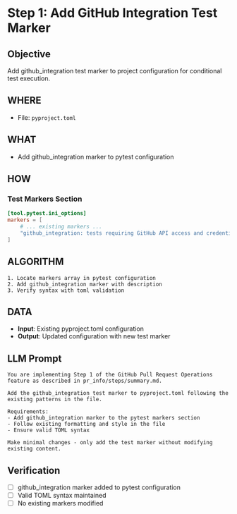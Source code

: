# Step 1: Add GitHub Integration Test Marker

## Objective
Add github_integration test marker to project configuration for conditional test execution.

## WHERE
- File: `pyproject.toml`

## WHAT
- Add github_integration marker to pytest configuration

## HOW
### Test Markers Section
```toml
[tool.pytest.ini_options]
markers = [
    # ... existing markers ...
    "github_integration: tests requiring GitHub API access and credentials",
]
```

## ALGORITHM
```
1. Locate markers array in pytest configuration
2. Add github_integration marker with description
3. Verify syntax with toml validation
```

## DATA
- **Input**: Existing pyproject.toml configuration
- **Output**: Updated configuration with new test marker

## LLM Prompt
```
You are implementing Step 1 of the GitHub Pull Request Operations feature as described in pr_info/steps/summary.md.

Add the github_integration test marker to pyproject.toml following the existing patterns in the file.

Requirements:
- Add github_integration marker to the pytest markers section
- Follow existing formatting and style in the file
- Ensure valid TOML syntax

Make minimal changes - only add the test marker without modifying existing content.
```

## Verification
- [ ] github_integration marker added to pytest configuration
- [ ] Valid TOML syntax maintained
- [ ] No existing markers modified
